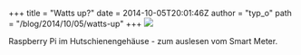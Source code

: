 +++
title = "Watts up?"
date = 2014-10-05T20:01:46Z
author = "typ_o"
path = "/blog/2014/10/05/watts-up"
+++
[![](https://flipdot.org/blog/uploads/watts-up-pi.serendipityThumb.jpeg)](https://flipdot.org/blog/uploads/watts-up-pi.jpeg)  
  
Raspberry Pi im Hutschienengehäuse - zum auslesen vom Smart Meter.
